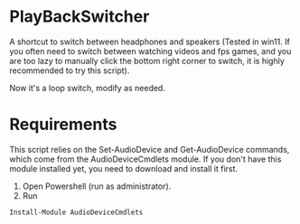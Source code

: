 # PlayBackSwitcher
A shortcut to switch between headphones and speakers (Tested in win11. If you often need to switch between watching videos and fps games, and you are too lazy to manually click the bottom right corner to switch, it is highly recommended to try this script).

Now it's a loop switch, modify as needed.

# Requirements
This script relies on the Set-AudioDevice and Get-AudioDevice commands, which come from the AudioDeviceCmdlets module. If you don't have this module installed yet, you need to download and install it first.
1. Open Powershell (run as administrator).
2. Run
```
Install-Module AudioDeviceCmdlets
```

